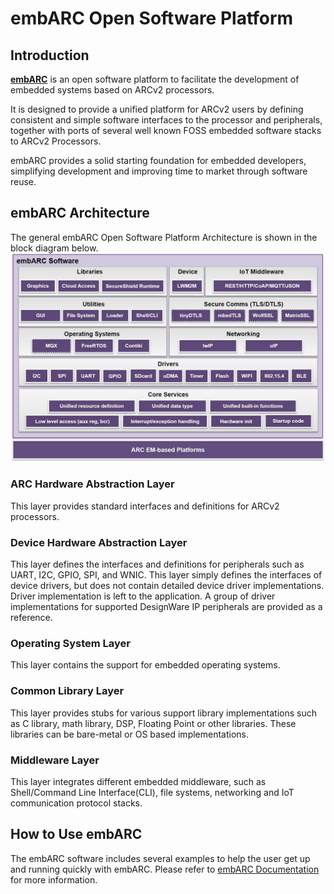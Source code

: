 # embARC Open Software Platform
## Introduction
[<b>embARC</b>](https://embarc.org/) is an open software platform to facilitate the development of embedded systems based on ARCv2 processors.

It is designed to provide a unified platform for ARCv2 users by defining consistent and simple software interfaces to the processor and peripherals, together with ports of several well known FOSS embedded software stacks to ARCv2 Processors.

embARC provides a solid starting foundation for embedded developers, simplifying development and improving time to market through software reuse.
## embARC Architecture
The general embARC Open Software Platform Architecture is shown in the block diagram below.
![embARC Open Software Platform Architecture](doc/embARC_Document/html/pic/embARC.jpg)
### ARC Hardware Abstraction Layer
This layer provides standard interfaces and definitions for ARCv2 processors.
### Device Hardware Abstraction Layer
This layer defines the interfaces and definitions for peripherals such as UART, I2C, GPIO, SPI, and WNIC. This layer simply defines the interfaces of device drivers, but does not contain detailed device driver implementations. Driver implementation is left to the application. A group of driver implementations for supported DesignWare IP peripherals are provided as a reference.
### Operating System Layer
This layer contains the support for embedded operating systems.
### Common Library Layer
This layer provides stubs for various support library implementations such as C library, math library, DSP, Floating Point or other libraries. These libraries can be bare-metal or OS based implementations.
### Middleware Layer
This layer integrates different embedded middleware, such as Shell/Command Line Interface(CLI), file systems, networking and IoT communication protocol stacks.
## How to Use embARC
The embARC software includes several examples to help the user get up and running quickly with embARC. Please refer to [embARC Documentation](doc/embARC_Document.html) for more information.
